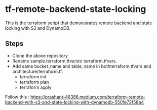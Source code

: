 # tf-remote-backend-state-locking
This is the terraform script that demonstrates remote backend and state locking with S3 and DynamoDB.

## Steps
- Clone the above repository
- Rename sample.terraform.tfvarsto terraform.tfvars.
- Add same bucket_name and table_name in bothterraform.tfvars and architecture/terraform.tf.
    - terraform init
    - terraform plan
    - terraform apply

Follow this : https://prashant-48386.medium.com/terraform-remote-backend-with-s3-and-state-locking-with-dynamodb-550fe72f58a4
